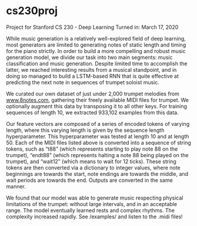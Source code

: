 # cs230proj
Project for Stanford CS 230 - Deep Learning
Turned in: March 17, 2020

While music generation is a relatively well-explored field of deep learning, most generators are limited to generating notes of static length and timing for the piano strictly. In order to build a more compelling and robust music generation model, we divide our task into two main segments: music classification and music generation. Despite limited time to accomplish the latter, we reached interesting results from a musical standpoint, and in doing so managed to build a LSTM-based RNN that is quite effective at predicting the next note in sequences of trumpet soloist music.

We curated our own dataset of just under 2,000 trumpet melodies from www.8notes.com, gathering their freely available MIDI files for trumpet. We optionally augment this data by transposing it to all other keys. For training sequences of length 10, we extracted 933,102 examples from this data.

Our feature vectors are composed of a series of encoded tokens of varying length, where this varying length is given by the sequence length hyperparameter. This hyperparameter was tested at length 10 and at length 50. Each of the MIDI files listed above is converted into a sequence of string tokens, such as “t88” (which represents starting to play note 88 on the trumpet), “endt88” (which represents halting a note 88 being played on the trumpet), and “wait12” (which means to wait for 12 ticks). These string tokens are then converted via a dictionary to integer values, where note beginnings are towards the start, note endings are towards the middle, and wait periods are towards the end. Outputs are converted in the same manner.

We found that our model was able to generate music respecting physical limitations of the trumpet: without large intervals, and in an acceptable range. The model eventually learned rests and complex rhythms. The complexity increased rapidly. See /examples/ and listen to the .midi files!


